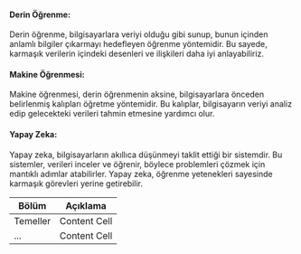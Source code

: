 #### Derin Öğrenme:
Derin öğrenme, bilgisayarlara veriyi olduğu gibi sunup, bunun içinden anlamlı bilgiler çıkarmayı hedefleyen öğrenme yöntemidir. Bu sayede, karmaşık verilerin içindeki desenleri ve ilişkileri daha iyi anlayabiliriz.

#### Makine Öğrenmesi:
Makine öğrenmesi, derin öğrenmenin aksine, bilgisayarlara önceden belirlenmiş kalıpları öğretme yöntemidir. Bu kalıplar, bilgisayarın veriyi analiz edip gelecekteki verileri tahmin etmesine yardımcı olur.

#### Yapay Zeka:
Yapay zeka, bilgisayarların akıllıca düşünmeyi taklit ettiği bir sistemdir. Bu sistemler, verileri inceler ve öğrenir, böylece problemleri çözmek için mantıklı adımlar atabilirler. Yapay zeka, öğrenme yetenekleri sayesinde karmaşık görevleri yerine getirebilir.

| Bölüm         | Açıklama      |
| ------------- | ------------- |
| Temeller      | Content Cell  |
| ...           | Content Cell  |
